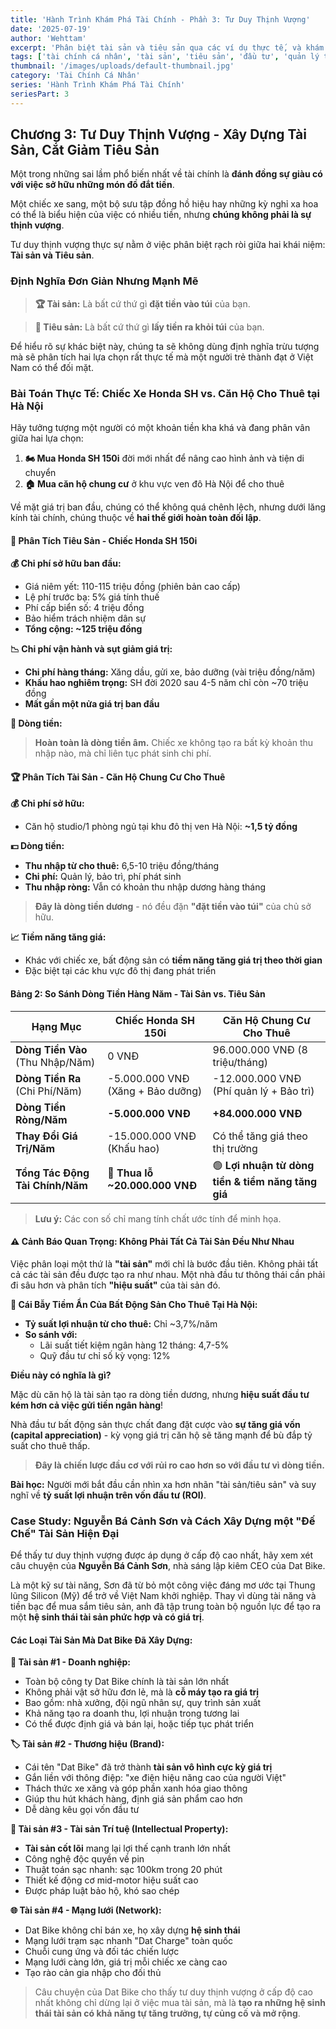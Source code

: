 ```yaml
---
title: 'Hành Trình Khám Phá Tài Chính - Phần 3: Tư Duy Thịnh Vượng'
date: '2025-07-19'
author: 'Wehttam'
excerpt: 'Phân biệt tài sản và tiêu sản qua các ví dụ thực tế, và khám phá cách xây dựng hệ sinh thái tài sản bền vững để đạt được thịnh vượng thực sự.'
tags: ['tài chính cá nhân', 'tài sản', 'tiêu sản', 'đầu tư', 'quản lý tài chính']
thumbnail: '/images/uploads/default-thumbnail.jpg'
category: 'Tài Chính Cá Nhân'
series: 'Hành Trình Khám Phá Tài Chính'
seriesPart: 3
---
```


## Chương 3: Tư Duy Thịnh Vượng - Xây Dựng Tài Sản, Cắt Giảm Tiêu Sản

Một trong những sai lầm phổ biến nhất về tài chính là **đánh đồng sự giàu có với việc sở hữu những món đồ đắt tiền**. 

Một chiếc xe sang, một bộ sưu tập đồng hồ hiệu hay những kỳ nghỉ xa hoa có thể là biểu hiện của việc có nhiều tiền, nhưng **chúng không phải là sự thịnh vượng**. 

Tư duy thịnh vượng thực sự nằm ở việc phân biệt rạch ròi giữa hai khái niệm: **Tài sản và Tiêu sản**.

### Định Nghĩa Đơn Giản Nhưng Mạnh Mẽ

> **🏆 Tài sản:** Là bất cứ thứ gì **đặt tiền vào túi** của bạn.

> **💸 Tiêu sản:** Là bất cứ thứ gì **lấy tiền ra khỏi túi** của bạn.

Để hiểu rõ sự khác biệt này, chúng ta sẽ không dùng định nghĩa trừu tượng mà sẽ phân tích hai lựa chọn rất thực tế mà một người trẻ thành đạt ở Việt Nam có thể đối mặt.

### Bài Toán Thực Tế: Chiếc Xe Honda SH vs. Căn Hộ Cho Thuê tại Hà Nội

Hãy tưởng tượng một người có một khoản tiền kha khá và đang phân vân giữa hai lựa chọn:

1. **🏍️ Mua Honda SH 150i** đời mới nhất để nâng cao hình ảnh và tiện di chuyển
2. **🏠 Mua căn hộ chung cư** ở khu vực ven đô Hà Nội để cho thuê

Về mặt giá trị ban đầu, chúng có thể không quá chênh lệch, nhưng dưới lăng kính tài chính, chúng thuộc về **hai thế giới hoàn toàn đối lập**.

#### 💸 Phân Tích Tiêu Sản - Chiếc Honda SH 150i

**💰 Chi phí sở hữu ban đầu:**
- Giá niêm yết: 110-115 triệu đồng (phiên bản cao cấp)
- Lệ phí trước bạ: 5% giá tính thuế
- Phí cấp biển số: 4 triệu đồng
- Bảo hiểm trách nhiệm dân sự
- **Tổng cộng: ~125 triệu đồng**

**📉 Chi phí vận hành và sụt giảm giá trị:**
- **Chi phí hàng tháng:** Xăng dầu, gửi xe, bảo dưỡng (vài triệu đồng/năm)
- **Khấu hao nghiêm trọng:** SH đời 2020 sau 4-5 năm chỉ còn ~70 triệu đồng
- **Mất gần một nửa giá trị ban đầu**

**💸 Dòng tiền:**
> **Hoàn toàn là dòng tiền âm.** Chiếc xe không tạo ra bất kỳ khoản thu nhập nào, mà chỉ liên tục phát sinh chi phí.

#### 🏆 Phân Tích Tài Sản - Căn Hộ Chung Cư Cho Thuê

**💰 Chi phí sở hữu:**
- Căn hộ studio/1 phòng ngủ tại khu đô thị ven Hà Nội: **~1,5 tỷ đồng**

**💵 Dòng tiền:**
- **Thu nhập từ cho thuê:** 6,5-10 triệu đồng/tháng
- **Chi phí:** Quản lý, bảo trì, phí phát sinh
- **Thu nhập ròng:** Vẫn có khoản thu nhập dương hàng tháng

> **Đây là dòng tiền dương** - nó đều đặn **"đặt tiền vào túi"** của chủ sở hữu.

**📈 Tiềm năng tăng giá:**
- Khác với chiếc xe, bất động sản có **tiềm năng tăng giá trị theo thời gian**
- Đặc biệt tại các khu vực đô thị đang phát triển

#### Bảng 2: So Sánh Dòng Tiền Hàng Năm - Tài Sản vs. Tiêu Sản

| Hạng Mục | Chiếc Honda SH 150i | Căn Hộ Chung Cư Cho Thuê |
|-----------|---------------------|---------------------------|
| **Dòng Tiền Vào** (Thu Nhập/Năm) | 0 VNĐ | 96.000.000 VNĐ (8 triệu/tháng) |
| **Dòng Tiền Ra** (Chi Phí/Năm) | -5.000.000 VNĐ (Xăng + Bảo dưỡng) | -12.000.000 VNĐ (Phí quản lý + Bảo trì) |
| **Dòng Tiền Ròng/Năm** | **-5.000.000 VNĐ** | **+84.000.000 VNĐ** |
| **Thay Đổi Giá Trị/Năm** | -15.000.000 VNĐ (Khấu hao) | Có thể tăng giá theo thị trường |
| **Tổng Tác Động Tài Chính/Năm** | 🔴 **Thua lỗ ~20.000.000 VNĐ** | 🟢 **Lợi nhuận từ dòng tiền & tiềm năng tăng giá** |

> **Lưu ý:** Các con số chỉ mang tính chất ước tính để minh họa.

#### ⚠️ Cảnh Báo Quan Trọng: Không Phải Tất Cả Tài Sản Đều Như Nhau

Việc phân loại một thứ là **"tài sản"** mới chỉ là bước đầu tiên. Không phải tất cả các tài sản đều được tạo ra như nhau. Một nhà đầu tư thông thái cần phải đi sâu hơn và phân tích **"hiệu suất"** của tài sản đó.

**🚨 Cái Bẫy Tiềm Ẩn Của Bất Động Sản Cho Thuê Tại Hà Nội:**

- **Tỷ suất lợi nhuận từ cho thuê:** Chỉ ~3,7%/năm
- **So sánh với:**
  - Lãi suất tiết kiệm ngân hàng 12 tháng: 4,7-5%
  - Quỹ đầu tư chỉ số kỳ vọng: 12%

**Điều này có nghĩa là gì?**

Mặc dù căn hộ là tài sản tạo ra dòng tiền dương, nhưng **hiệu suất đầu tư kém hơn cả việc gửi tiền ngân hàng**!

Nhà đầu tư bất động sản thực chất đang đặt cược vào **sự tăng giá vốn (capital appreciation)** - kỳ vọng giá trị căn hộ sẽ tăng mạnh để bù đắp tỷ suất cho thuê thấp.

> **Đây là chiến lược đầu cơ với rủi ro cao hơn so với đầu tư vì dòng tiền.**

**Bài học:** Người mới bắt đầu cần nhìn xa hơn nhãn "tài sản/tiêu sản" và suy nghĩ về **tỷ suất lợi nhuận trên vốn đầu tư (ROI)**.

### Case Study: Nguyễn Bá Cảnh Sơn và Cách Xây Dựng một "Đế Chế" Tài Sản Hiện Đại

Để thấy tư duy thịnh vượng được áp dụng ở cấp độ cao nhất, hãy xem xét câu chuyện của **Nguyễn Bá Cảnh Sơn**, nhà sáng lập kiêm CEO của Dat Bike. 

Là một kỹ sư tài năng, Sơn đã từ bỏ một công việc đáng mơ ước tại Thung lũng Silicon (Mỹ) để trở về Việt Nam khởi nghiệp. Thay vì dùng tài năng và tiền bạc để mua sắm tiêu sản, anh đã tập trung toàn bộ nguồn lực để tạo ra một **hệ sinh thái tài sản phức hợp và có giá trị**.

#### Các Loại Tài Sản Mà Dat Bike Đã Xây Dựng:

**🏢 Tài sản #1 - Doanh nghiệp:**
- Toàn bộ công ty Dat Bike chính là tài sản lớn nhất
- Không phải vật sở hữu đơn lẻ, mà là **cỗ máy tạo ra giá trị**
- Bao gồm: nhà xưởng, đội ngũ nhân sự, quy trình sản xuất
- Khả năng tạo ra doanh thu, lợi nhuận trong tương lai
- Có thể được định giá và bán lại, hoặc tiếp tục phát triển

**🏷️ Tài sản #2 - Thương hiệu (Brand):**
- Cái tên "Dat Bike" đã trở thành **tài sản vô hình cực kỳ giá trị**
- Gắn liền với thông điệp: "xe điện hiệu năng cao của người Việt"
- Thách thức xe xăng và góp phần xanh hóa giao thông
- Giúp thu hút khách hàng, định giá sản phẩm cao hơn
- Dễ dàng kêu gọi vốn đầu tư

**🧠 Tài sản #3 - Tài sản Trí tuệ (Intellectual Property):**
- **Tài sản cốt lõi** mang lại lợi thế cạnh tranh lớn nhất
- Công nghệ độc quyền về pin
- Thuật toán sạc nhanh: sạc 100km trong 20 phút
- Thiết kế động cơ mid-motor hiệu suất cao
- Được pháp luật bảo hộ, khó sao chép

**🌐 Tài sản #4 - Mạng lưới (Network):**
- Dat Bike không chỉ bán xe, họ xây dựng **hệ sinh thái**
- Mạng lưới trạm sạc nhanh "Dat Charge" toàn quốc
- Chuỗi cung ứng và đối tác chiến lược
- Mạng lưới càng lớn, giá trị mỗi chiếc xe càng cao
- Tạo rào cản gia nhập cho đối thủ

> Câu chuyện của Dat Bike cho thấy tư duy thịnh vượng ở cấp độ cao nhất không chỉ dừng lại ở việc mua tài sản, mà là **tạo ra những hệ sinh thái tài sản có khả năng tự tăng trưởng, tự củng cố và mở rộng**.